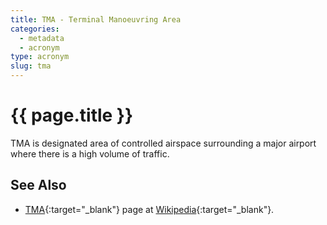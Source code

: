 ```yaml
---
title: TMA - Terminal Manoeuvring Area
categories:
  - metadata
  - acronym
type: acronym
slug: tma
---
```

# {{ page.title }}

TMA is designated area of controlled airspace surrounding a major
airport where there is a high volume of traffic.

## See Also

* [TMA][tmaWP]{:target="_blank"} page at [Wikipedia][wp]{:target="_blank"}.

[tmaWP]: <https://en.wikipedia.org/wiki/Terminal_control_area> "TMA - Wikipedia"
[wp]: <https://en.wikipedia.org> "Wikipedia"
